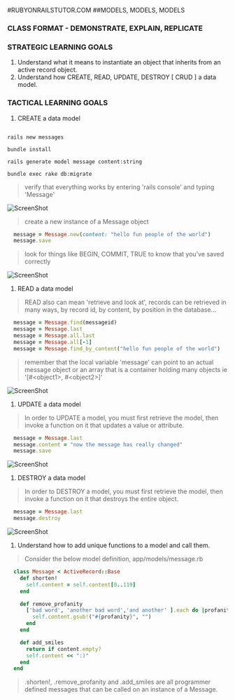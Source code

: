 #RUBYONRAILSTUTOR.COM
##MODELS, MODELS, MODELS

### CLASS FORMAT - DEMONSTRATE, EXPLAIN, REPLICATE

### STRATEGIC LEARNING GOALS
1.  Understand what it means to instantiate an object that inherits from an active record object.
1.  Understand how CREATE, READ, UPDATE, DESTROY [ CRUD ] a data model.

### TACTICAL LEARNING GOALS
1. CREATE a data model

  ```

  rails new messages

  bundle install

  rails generate model message content:string

  bundle exec rake db:migrate

  ```

  > verify that everything works by entering 'rails console' and typing 'Message'

  ![ScreenShot](https://dl.dropboxusercontent.com/u/12834645/railstutor/lessons/Screen%20Shot%202013-11-19%20at%2010.10.36%20AM.png)

  > create a new instance of a Message object

  ```ruby
    message = Message.new(content: "hello fun people of the world")
    message.save
  ```
  
  > look for things like BEGIN, COMMIT, TRUE to know that you've saved correctly

  ![ScreenShot](https://dl.dropboxusercontent.com/u/12834645/railstutor/lessons/Screen%20Shot%202013-11-19%20at%2010.17.37%20AM.png)


1. READ a data model

  > READ also can mean 'retrieve and look at', records can be retrieved in many ways, by record id, by content, by position in the database...

  ```ruby
    message = Message.find(messageid)
    message = Message.last
    message = Message.all.last
    message = Message.all[-1]
    message = Message.find_by_content("hello fun people of the world")
  ```

  > remember that the local variable 'message' can point to an actual message object or an array that is a container holding many objects ie '[#\<object1>, #\<object2>]'

  ![ScreenShot](https://dl.dropboxusercontent.com/u/12834645/railstutor/lessons/Screen%20Shot%202013-11-19%20at%2010.25.00%20AM.png)

1. UPDATE a data model

  > In order to UPDATE a model, you must first retrieve the model, then invoke a function on it that updates a value or attribute.

  ```ruby
    message = Message.last
    message.content = "now the message has really changed"
    message.save
  ```

  ![ScreenShot](https://dl.dropboxusercontent.com/u/12834645/railstutor/lessons/Screen%20Shot%202013-11-19%20at%2010.02.11%20PM.png)

1. DESTROY a data model

  > In order to DESTROY a model, you must first retrieve the model, then invoke a function on it that destroys the entire object.

  ```ruby
    message = Message.last
    message.destroy
  ```

  ![ScreenShot](https://dl.dropboxusercontent.com/u/12834645/railstutor/lessons/Screen%20Shot%202013-11-19%20at%2010.09.02%20PM.png)

1.  Understand how to add unique functions to a model and call them.

  > Consider the below model definition, app/models/message.rb

  ```ruby
    class Message < ActiveRecord::Base
      def shorten!
        self.content = self.content[0..119]
      end

      def remove_profanity
        ['bad word', 'another bad word','and another' ].each do |profanity|
          self.content.gsub!("#{profanity}", "")
        end
      end

      def add_smiles
        return if content.empty?
        self.content << ":)"
      end
    end
  ```

  > .shorten!, .remove_profanity and .add_smiles are all programmer defined messages that can be called on an instance of a Message.

